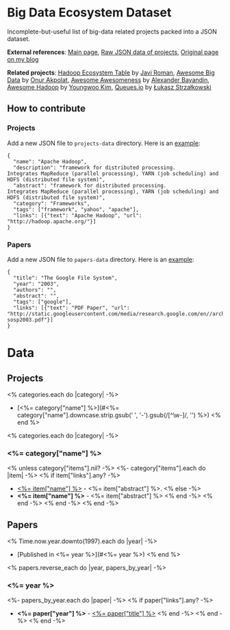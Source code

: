 Big Data Ecosystem Dataset 
==========================

Incomplete-but-useful list of big-data related projects packed into a JSON dataset. 

**External references**: [Main page](http://bigdata.andreamostosi.name), [Raw JSON data of projects](http://bigdata.andreamostosi.name/data.json), [Original page on my blog](http://blog.andreamostosi.name/big-data/)

**Related projects**: [Hadoop Ecosystem Table](http://hadoopecosystemtable.github.io/) by [Javi Roman](https://github.com/javiroman), [Awesome Big Data](https://github.com/onurakpolat/awesome-bigdata) by [Onur Akpolat](https://github.com/onurakpolat), [Awesome Awesomeness](https://github.com/bayandin/awesome-awesomeness) by [Alexander Bayandin](https://github.com/bayandin), [Awesome Hadoop](https://github.com/youngwookim/awesome-hadoop) by [Youngwoo Kim](https://github.com/youngwookim), [Queues.io](https://github.com/strzalek/queues.io) by [Łukasz Strzałkowski](https://github.com/strzalek)

## How to contribute 

### Projects

Add a new JSON file to ```projects-data``` directory. Here is an [example](projects-data/apache_hadoop.json):

```
{
  "name": "Apache Hadoop",
  "description": "framework for distributed processing. Integrates MapReduce (parallel processing), YARN (job scheduling) and HDFS (distributed file system)",
  "abstract": "framework for distributed processing. Integrates MapReduce (parallel processing), YARN (job scheduling) and HDFS (distributed file system)",
  "category": "Frameworks",
  "tags": ["framework", "yahoo", "apache"],
  "links": [{"text": "Apache Hadoop", "url": "http://hadoop.apache.org/"}]
}
```

### Papers

Add a new JSON file to ```papers-data``` directory. Here is an [example](papers-data/2003-the_google_file_system.json):

```
{
  "title": "The Google File System",
  "year": "2003",
  "authors": "",
  "abstract": "",
  "tags": ["google"],
  "links": [{"text": "PDF Paper", "url": "http://static.googleusercontent.com/media/research.google.com/en//archive/gfs-sosp2003.pdf"}]
}
```

Data 
==========================

## Projects

<% categories.each do |category| -%>
- [<%= category["name"] %>](#<%= category["name"].downcase.strip.gsub(' ', '-').gsub(/[^\w-]/, '') %>)
<% end %>

<% categories.each do |category| -%>

### <%= category["name"] %>

<% unless category["items"].nil? -%>
<%- category["items"].each do |item| -%>
<% if item["links"].any? -%>
* [<%= item["name"] %>](<%= item["links"][0]["url"] %>) - <%= item["abstract"] %>.
<% else -%>
* **<%= item["name"] %>** - <%= item["abstract"] %>
<% end -%>
<% end -%>
<% end -%>
<% end -%>

## Papers

<% Time.now.year.downto(1997).each do |year| -%>
- [Published in <%= year %>](#<%= year %>)
<% end %>

<% papers.reverse_each do |year, papers_by_year| -%>

### <%= year %>

<%- papers_by_year.each do |paper| -%>
<% if paper["links"].any? -%>
* **<%= paper["year"] %>** - [<%= paper["title"] %>](<%= paper["links"][0]["url"] %>)
<% end -%>
<% end -%>
<% end -%>
